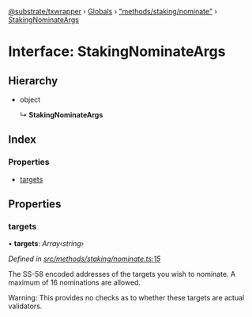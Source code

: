 [@substrate/txwrapper](../README.md) › [Globals](../globals.md) › ["methods/staking/nominate"](../modules/_methods_staking_nominate_.md) › [StakingNominateArgs](_methods_staking_nominate_.stakingnominateargs.md)

# Interface: StakingNominateArgs

## Hierarchy

* object

  ↳ **StakingNominateArgs**

## Index

### Properties

* [targets](_methods_staking_nominate_.stakingnominateargs.md#targets)

## Properties

###  targets

• **targets**: *Array‹string›*

*Defined in [src/methods/staking/nominate.ts:15](https://github.com/paritytech/txwrapper/blob/9438594/src/methods/staking/nominate.ts#L15)*

The SS-58 encoded addresses of the targets you wish to nominate. A maximum of 16
nominations are allowed.

Warning: This provides no checks as to whether these targets are actual validators.
